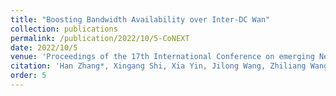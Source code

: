 ```yaml
---
title: "Boosting Bandwidth Availability over Inter-DC Wan"
collection: publications
permalink: /publication/2022/10/5-CoNEXT
date: 2022/10/5
venue: 'Proceedings of the 17th International Conference on emerging Networking EXperiments and Technologies (CoNEXT)'
citation: 'Han Zhang*, Xingang Shi, Xia Yin, Jilong Wang, Zhiliang Wang,Yingya Guo, Tian Lan: Boosting Bandwidth Availability over Inter-DC Wan[C]. Proceedings of the 17th International Conference on emerging Networking EXperiments and Technologies (CoNEXT), Virtual Event, Germany, 2021.12.7-2021.12.10.'
order: 5
---
```

